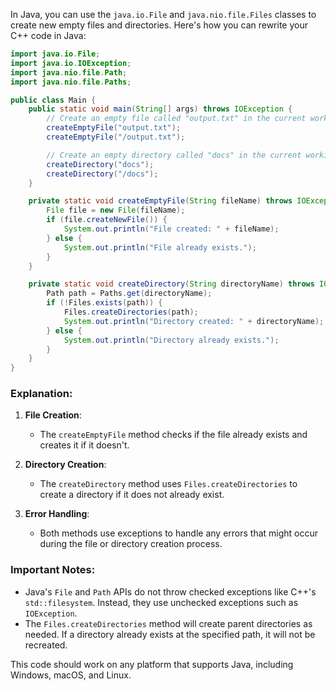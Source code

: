In Java, you can use the `java.io.File` and `java.nio.file.Files` classes to create new empty files and directories. Here's how you can rewrite your C++ code in Java:

```java
import java.io.File;
import java.io.IOException;
import java.nio.file.Path;
import java.nio.file.Paths;

public class Main {
    public static void main(String[] args) throws IOException {
        // Create an empty file called "output.txt" in the current working directory and filesystem root
        createEmptyFile("output.txt");
        createEmptyFile("/output.txt");

        // Create an empty directory called "docs" in the current working directory and filesystem root
        createDirectory("docs");
        createDirectory("/docs");
    }

    private static void createEmptyFile(String fileName) throws IOException {
        File file = new File(fileName);
        if (file.createNewFile()) {
            System.out.println("File created: " + fileName);
        } else {
            System.out.println("File already exists.");
        }
    }

    private static void createDirectory(String directoryName) throws IOException {
        Path path = Paths.get(directoryName);
        if (!Files.exists(path)) {
            Files.createDirectories(path);
            System.out.println("Directory created: " + directoryName);
        } else {
            System.out.println("Directory already exists.");
        }
    }
}
```

### Explanation:

1. **File Creation**:
   - The `createEmptyFile` method checks if the file already exists and creates it if it doesn't.

2. **Directory Creation**:
   - The `createDirectory` method uses `Files.createDirectories` to create a directory if it does not already exist.

3. **Error Handling**:
   - Both methods use exceptions to handle any errors that might occur during the file or directory creation process.

### Important Notes:

- Java's `File` and `Path` APIs do not throw checked exceptions like C++'s `std::filesystem`. Instead, they use unchecked exceptions such as `IOException`.
- The `Files.createDirectories` method will create parent directories as needed. If a directory already exists at the specified path, it will not be recreated.
  
This code should work on any platform that supports Java, including Windows, macOS, and Linux.
